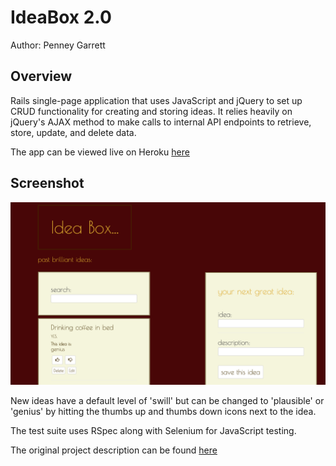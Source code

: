 # IdeaBox 2.0

Author: Penney Garrett

## Overview

Rails single-page application that uses JavaScript and jQuery to set up CRUD functionality for creating and storing ideas. It relies heavily on jQuery's AJAX method to make calls to internal API endpoints to retrieve, store, update, and delete data.

The app can be viewed live on Heroku [here](http://box-of-ideas.herokuapp.com/)

## Screenshot

![Screenshot](/app/assets/images/idea-box-screenshot.png)

New ideas have a default level of 'swill' but can be changed to 'plausible' or 'genius' by hitting the thumbs up and thumbs down icons next to the idea.

The test suite uses RSpec along with Selenium for JavaScript testing.

The original project description can be found [here](https://github.com/turingschool/curriculum/blob/master/source/projects/revenge_of_idea_box.markdown)
